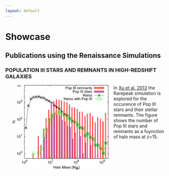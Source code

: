 ```yaml
---
layout: default
---
```


# Showcase

## Publications using the Renaissance Simulations

### POPULATION III STARS AND REMNANTS IN HIGH-REDSHIFT GALAXIES

<figure style="display: table; float: left; margin: 0 0 20px 20px;">
<a href="somewhere">
<img src="images/RSimg1.PNG" width="320" style="float: left;"/></a>
<figcaption style="display: table-caption; caption-side: bottom;">
</figcaption>
</figure>

In [Xu et al. 2013](http://adsabs.harvard.edu/abs/2013ApJ...773...83X) the Rarepeak simulation is explored for the occurence of Pop III stars and their stellar remnants. The figure shows the number of Pop III stars and remnants as a fuynction of halo mass at z=15.

